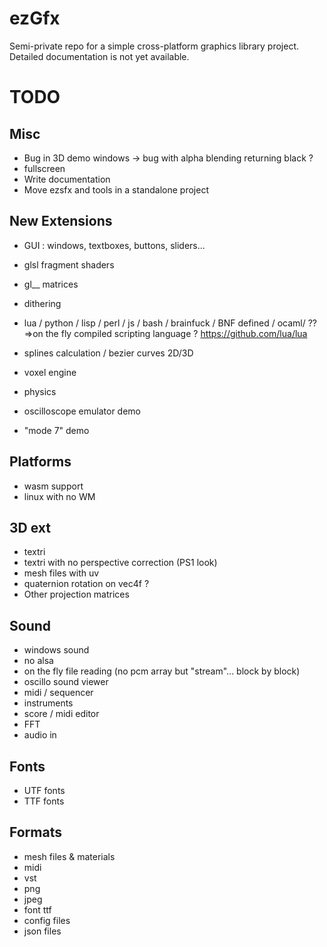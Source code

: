 ezGfx
=====

Semi-private repo for a simple cross-platform graphics library project.
Detailed documentation is not yet available. 




TODO
====

## Misc
* Bug in 3D demo windows -> bug with alpha blending returning black ?
* fullscreen
* Write documentation
* Move ezsfx and tools in a standalone project



## New Extensions

* GUI : windows, textboxes, buttons, sliders...
* glsl fragment shaders
* gl__ matrices
* dithering

* lua / python / lisp / perl / js / bash / brainfuck / BNF defined / ocaml/ ??
	=>on the fly compiled scripting language ?
	https://github.com/lua/lua
	

* splines calculation / bezier curves 2D/3D

* voxel engine

* physics

* oscilloscope emulator demo

* "mode 7" demo


## Platforms

* wasm support
* linux with no WM


## 3D ext

* textri 
* textri with no perspective correction (PS1 look)
* mesh files with uv
* quaternion rotation on vec4f ?
* Other projection matrices


## Sound

* windows sound
* no alsa
* on the fly file reading (no pcm array but "stream"... block by block)
* oscillo sound viewer
* midi / sequencer
* instruments
* score / midi editor
* FFT
* audio in


## Fonts

* UTF fonts
* TTF fonts

## Formats

* mesh files & materials
* midi
* vst
* png
* jpeg
* font ttf
* config files
* json files